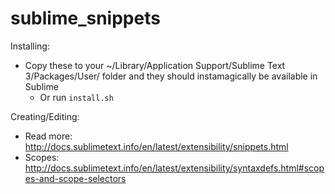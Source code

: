 # sublime_snippets
Installing: 
* Copy these to your ~/Library/Application Support/Sublime Text 3/Packages/User/ folder and they should instamagically be available in Sublime
  * Or run `install.sh` 

Creating/Editing: 
* Read more: http://docs.sublimetext.info/en/latest/extensibility/snippets.html
* Scopes: http://docs.sublimetext.info/en/latest/extensibility/syntaxdefs.html#scopes-and-scope-selectors
 
